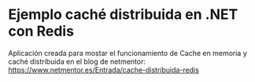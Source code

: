 # Ejemplo caché distribuida en .NET con Redis
 
Aplicación creada para mostar el funcionamiento de Cache en memoria y caché distribuida en el blog de netmentor: https://www.netmentor.es/Entrada/cache-distribuida-redis